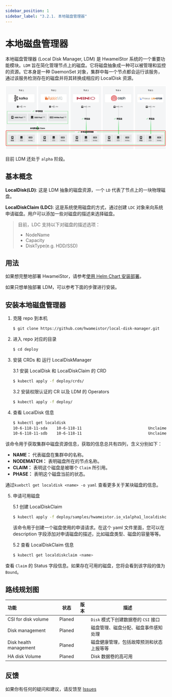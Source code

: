 ```yaml
---
sidebar_position: 1
sidebar_label: "3.2.1. 本地磁盘管理器"
---
```


# 本地磁盘管理器

本地磁盘管理器 (Local Disk Manager, LDM) 是 HwameiStor 系统的一个重要功能模块。`LDM` 旨在简化管理节点上的磁盘。它将磁盘抽象成一种可以被管理和监控的资源。它本身是一种 DaemonSet 对象，集群中每一个节点都会运行该服务，通过该服务检测存在的磁盘并将其转换成相应的 LocalDisk 资源。

![LDM 架构图](../../img/ldm.png)

目前 LDM 还处于 `alpha` 阶段。

## 基本概念

**LocalDisk(LD)**: 这是 LDM 抽象的磁盘资源，一个 `LD` 代表了节点上的一块物理磁盘。

**LocalDiskClaim (LDC)**: 这是系统使用磁盘的方式，通过创建 `LDC` 对象来向系统申请磁盘。用户可以添加一些对磁盘的描述来选择磁盘。

> 目前，LDC 支持以下对磁盘的描述选项：
>
> - NodeName
> - Capacity
> - DiskType(e.g. HDD/SSD)

## 用法

如果想完整地部署 HwameiStor，请参考[使用 Helm Chart 安装部署](../../2.quick_start/2.1.installation/2.1.2.deploy_helm_charts.md)。

如果只想单独部署 LDM，可以参考下面的步骤进行安装。

## 安装本地磁盘管理器

1. 克隆  repo 到本机

    ```bash
    $ git clone https://github.com/hwameistor/local-disk-manager.git
    ```

2. 进入 repo 对应的目录

    ```bash
    $ cd deploy
    ```

3. 安装 CRDs 和 运行 LocalDiskManager

    3.1 安装 LocalDisk 和 LocalDiskClaim 的 CRD

    ```bash
    $ kubectl apply -f deploy/crds/
    ```

    3.2 安装权限认证的 CR 以及 LDM 的 Operators

    ```bash
    $ kubectl apply -f deploy/
    ```

4. 查看 LocalDisk 信息

    ```bash
    $ kubectl get localdisk
    10-6-118-11-sda    10-6-118-11                             Unclaimed
    10-6-118-11-sdb    10-6-118-11                             Unclaimed
    ```

该命令用于获取集群中磁盘资源信息，获取的信息总共有四列，含义分别如下：

- **NAME：** 代表磁盘在集群中的名称。
- **NODEMATCH：** 表明磁盘所在的节点名称。
- **CLAIM：** 表明这个磁盘是被哪个 `Claim` 所引用。
- **PHASE：** 表明这个磁盘当前的状态。

通过`kuebctl get localdisk <name> -o yaml` 查看更多关于某块磁盘的信息。

5. 申请可用磁盘

    5.1 创建 LocalDiskClaim

    ```bash
    $ kubectl apply -f deploy/samples/hwameistor.io_v1alpha1_localdiskclaim_cr.yaml
    ```

    该命令用于创建一个磁盘使用的申请请求。在这个 yaml 文件里面，您可以在 description 字段添加对申请磁盘的描述，比如磁盘类型、磁盘的容量等等。

    5.2 查看 LocalDiskClaim 信息

    ```bash
    $ kubectl get localdiskclaim <name>
    ```

查看 `Claim` 的 Status 字段信息。如果存在可用的磁盘，您将会看到该字段的值为 `Bound`。

## 路线规划图

| 功能                   | 状态   | 版本 | 描述                                     |
| :--------------------- | ------ | ---- | ---------------------------------------- |
| CSI for disk volume    | Planed |      | `Disk` 模式下创建数据卷的 `CSI` 接口     |
| Disk management        | Planed |      | 磁盘管理、磁盘分配、磁盘事件感知处理     |
| Disk health management | Planed |      | 磁盘健康管理，包括故障预测和状态上报等等 |
| HA disk Volume         | Planed |      | Disk 数据卷的高可用                      |

## 反馈
如果你有任何的疑问和建议，请反馈至 [Issues](https://github.com/hwameistor/local-disk-manager/issues)
